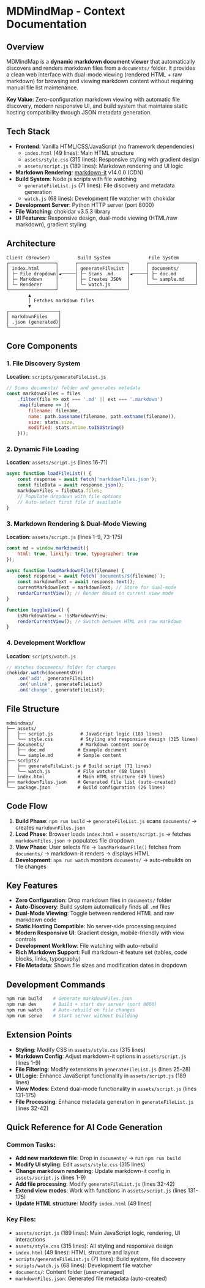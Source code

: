 # MDMindMap - Context Documentation

## Overview

MDMindMap is a **dynamic markdown document viewer** that automatically discovers and renders markdown files from a `documents/` folder. It provides a clean web interface with dual-mode viewing (rendered HTML + raw markdown) for browsing and viewing markdown content without requiring manual file list maintenance.

**Key Value**: Zero-configuration markdown viewing with automatic file discovery, modern responsive UI, and build system that maintains static hosting compatibility through JSON metadata generation.

## Tech Stack

- **Frontend**: Vanilla HTML/CSS/JavaScript (no framework dependencies)
  - `index.html` (49 lines): Main HTML structure
  - `assets/style.css` (315 lines): Responsive styling with gradient design
  - `assets/script.js` (189 lines): Markdown rendering and UI logic
- **Markdown Rendering**: [markdown-it](https://github.com/markdown-it/markdown-it) v14.0.0 (CDN)
- **Build System**: Node.js scripts with file watching
  - `generateFileList.js` (71 lines): File discovery and metadata generation
  - `watch.js` (68 lines): Development file watcher with chokidar
- **Development Server**: Python HTTP server (port 8000)
- **File Watching**: chokidar v3.5.3 library
- **UI Features**: Responsive design, dual-mode viewing (HTML/raw markdown), gradient styling

## Architecture

```
Client (Browser)          Build System              File System
┌─────────────────┐      ┌──────────────────┐      ┌─────────────────┐
│ index.html      │      │ generateFileList │      │ documents/      │
│ ├─ File dropdown│◄─────┤ ├─ Scans .md     │◄─────┤ ├─ doc.md       │
│ ├─ Markdown     │      │ ├─ Creates JSON  │      │ └─ sample.md    │
│ └─ Renderer     │      │ └─ watch.js      │      └─────────────────┘
└─────────────────┘      └──────────────────┘
        ▲
        │ Fetches markdown files
        ▼
┌──────────────────┐
│ markdownFiles    │
│ .json (generated)│
└──────────────────┘
```

## Core Components

### 1. File Discovery System
**Location**: `scripts/generateFileList.js`
```javascript
// Scans documents/ folder and generates metadata
const markdownFiles = files
    .filter(file => ext === '.md' || ext === '.markdown')
    .map(filename => ({
        filename: filename,
        name: path.basename(filename, path.extname(filename)),
        size: stats.size,
        modified: stats.mtime.toISOString()
    }));
```

### 2. Dynamic File Loading
**Location**: `assets/script.js` (lines 16-71)
```javascript
async function loadFileList() {
    const response = await fetch('markdownFiles.json');
    const fileData = await response.json();
    markdownFiles = fileData.files;
    // Populate dropdown with file options
    // Auto-select first file if available
}
```

### 3. Markdown Rendering & Dual-Mode Viewing
**Location**: `assets/script.js` (lines 1-9, 73-175)
```javascript
const md = window.markdownit({
    html: true, linkify: true, typographer: true
});

async function loadMarkdownFile(filename) {
    const response = await fetch(`documents/${filename}`);
    const markdownText = await response.text();
    currentMarkdownText = markdownText; // Store for dual-mode
    renderCurrentView(); // Render based on current view mode
}

function toggleView() {
    isMarkdownView = !isMarkdownView;
    renderCurrentView(); // Switch between HTML and raw markdown
}
```

### 4. Development Workflow
**Location**: `scripts/watch.js`
```javascript
// Watches documents/ folder for changes
chokidar.watch(documentsDir)
    .on('add', generateFileList)
    .on('unlink', generateFileList)
    .on('change', generateFileList);
```

## File Structure

```
mdmindmap/
├── assets/
│   ├── script.js          # JavaScript logic (189 lines)
│   └── style.css          # Styling and responsive design (315 lines)
├── documents/             # Markdown content source
│   ├── doc.md            # Example document
│   └── sample.md         # Sample content
├── scripts/
│   ├── generateFileList.js # Build script (71 lines)
│   └── watch.js          # File watcher (68 lines)
├── index.html            # Main HTML structure (49 lines)
├── markdownFiles.json    # Generated file list (auto-created)
└── package.json          # Build configuration (26 lines)
```

## Code Flow

1. **Build Phase**: `npm run build` → `generateFileList.js` scans `documents/` → creates `markdownFiles.json`
2. **Load Phase**: Browser loads `index.html` + `assets/script.js` → fetches `markdownFiles.json` → populates file dropdown
3. **View Phase**: User selects file → `loadMarkdownFile()` fetches from `documents/` → markdown-it renders → displays HTML
4. **Development**: `npm run watch` monitors `documents/` → auto-rebuilds on file changes

## Key Features

- **Zero Configuration**: Drop markdown files in `documents/` folder
- **Auto-Discovery**: Build system automatically finds all `.md` files
- **Dual-Mode Viewing**: Toggle between rendered HTML and raw markdown code
- **Static Hosting Compatible**: No server-side processing required
- **Modern Responsive UI**: Gradient design, mobile-friendly with view controls
- **Development Workflow**: File watching with auto-rebuild
- **Rich Markdown Support**: Full markdown-it feature set (tables, code blocks, links, typography)
- **File Metadata**: Shows file sizes and modification dates in dropdown

## Development Commands

```bash
npm run build    # Generate markdownFiles.json
npm run dev      # Build + start dev server (port 8000)
npm run watch    # Auto-rebuild on file changes
npm run serve    # Start server without building
```

## Extension Points

- **Styling**: Modify CSS in `assets/style.css` (315 lines)
- **Markdown Config**: Adjust markdown-it options in `assets/script.js` (lines 1-9)
- **File Filtering**: Modify extensions in `generateFileList.js` (lines 25-28)
- **UI Logic**: Enhance JavaScript functionality in `assets/script.js` (189 lines)
- **View Modes**: Extend dual-mode functionality in `assets/script.js` (lines 131-175)
- **File Processing**: Enhance metadata generation in `generateFileList.js` (lines 32-42)

## Quick Reference for AI Code Generation

### Common Tasks:
- **Add new markdown file**: Drop in `documents/` → run `npm run build`
- **Modify UI styling**: Edit `assets/style.css` (315 lines)
- **Change markdown rendering**: Update markdown-it config in `assets/script.js` (lines 1-9)
- **Add file processing**: Modify `generateFileList.js` (lines 32-42)
- **Extend view modes**: Work with functions in `assets/script.js` (lines 131-175)
- **Update HTML structure**: Modify `index.html` (49 lines)

### Key Files:
- `assets/script.js` (189 lines): Main JavaScript logic, rendering, UI interactions
- `assets/style.css` (315 lines): All styling and responsive design
- `index.html` (49 lines): HTML structure and layout
- `scripts/generateFileList.js` (71 lines): Build system, file discovery
- `scripts/watch.js` (68 lines): Development file watcher
- `documents/`: Content folder (user-managed)
- `markdownFiles.json`: Generated file metadata (auto-created)
